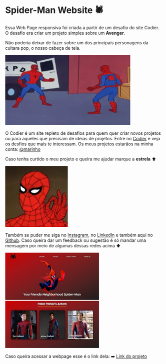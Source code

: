 # Spider-Man Website :spider:

Essa Web Page responsiva foi criada a partir de um desafio do site Codier. O desafio era criar um projeto simples sobre um **Avenger**.
  
Não poderia deixar de fazer sobre um dos principais personagens da cultara pop, o nosso cabeça de teia.

<img src="/spider-man/images/mememaster.gif" width="400px">

O Codier é um site repleto de desafios para quem quer criar novos projetos ou para aqueles que precisam de ideias de projetos. Entre no [Codier](https://codier.io/) e veja os desfios que mais te interessam. Os meus projetos estarãos na minha conta: [@marinho](https://codier.io/@marinho)

Caso tenha curtido o meu projeto e queira me ajudar marque a  **estrela** :arrow_up:

<img src="/spider-man/images/perfect.jfif" width="200px">

Também se puder me siga no [Instagram](https://www.instagram.com/marinho.dev/), no [LinkedIn](https://www.linkedin.com/in/matheus-marinho-71ab321b6/) e também aqui no [Github](https://github.com/marinhoo). Caso queira dar um feedback ou sugestão é só mandar uma mensagem por meio de algumas dessas redes acima :arrow_up:

<img src="/spider-man/images/spiderfirst.jpg" width="300px"> <img src="/spider-man/images/spidersecond.jpg" width="300px"> 

Caso queira acessar a webpage esse é o link dela:
:arrow_right: [Link do projeto](https://marinhoo.github.io/spider-man-website/spider-man/)
